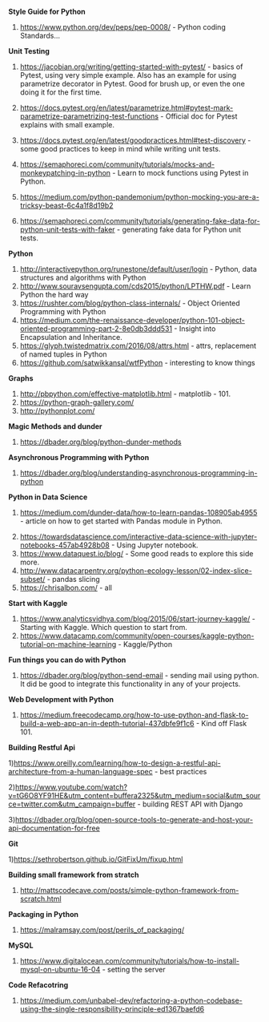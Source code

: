 **Style Guide for Python**
1) https://www.python.org/dev/peps/pep-0008/ - Python coding Standards...

**Unit Testing**

1) https://jacobian.org/writing/getting-started-with-pytest/ - basics of Pytest, using very simple example. Also has an example
for using parametrize decorator in Pytest. Good for brush up, or even the one doing it for the first time.

2) https://docs.pytest.org/en/latest/parametrize.html#pytest-mark-parametrize-parametrizing-test-functions - Official doc 
for Pytest explains with small example.

3) https://docs.pytest.org/en/latest/goodpractices.html#test-discovery - some good practices to keep in mind while writing
unit tests.

4) https://semaphoreci.com/community/tutorials/mocks-and-monkeypatching-in-python - Learn to mock functions using Pytest in Python.

5) https://medium.com/python-pandemonium/python-mocking-you-are-a-tricksy-beast-6c4a1f8d19b2

6) https://semaphoreci.com/community/tutorials/generating-fake-data-for-python-unit-tests-with-faker - generating fake data for Python unit tests.


**Python**

1) http://interactivepython.org/runestone/default/user/login - Python, data structures and algorithms with Python
2) http://www.souravsengupta.com/cds2015/python/LPTHW.pdf -   Learn Python the hard way
3) https://rushter.com/blog/python-class-internals/ - Object Oriented Programming with Python
4) https://medium.com/the-renaissance-developer/python-101-object-oriented-programming-part-2-8e0db3ddd531 - Insight into Encapsulation and Inheritance.
5) https://glyph.twistedmatrix.com/2016/08/attrs.html - attrs, replacement of named tuples in Python
6) https://github.com/satwikkansal/wtfPython - interesting to know things

**Graphs**
1) http://pbpython.com/effective-matplotlib.html - matplotlib - 101.
2) https://python-graph-gallery.com/
3) http://pythonplot.com/

**Magic Methods and dunder**
  1) https://dbader.org/blog/python-dunder-methods
  
**Asynchronous Programming with Python**

1) https://dbader.org/blog/understanding-asynchronous-programming-in-python 
  


**Python in Data Science**

1. https://medium.com/dunder-data/how-to-learn-pandas-108905ab4955 - article on how to get started with Pandas module in Python.
2) https://towardsdatascience.com/interactive-data-science-with-jupyter-notebooks-457ab4928b08 - Using Jupyter notebook.
3) https://www.dataquest.io/blog/ - Some good reads to explore this side more.
4) http://www.datacarpentry.org/python-ecology-lesson/02-index-slice-subset/ - pandas slicing
5) https://chrisalbon.com/ - all


**Start with Kaggle**

1) https://www.analyticsvidhya.com/blog/2015/06/start-journey-kaggle/ - Starting with Kaggle. Which question to start from.
2) https://www.datacamp.com/community/open-courses/kaggle-python-tutorial-on-machine-learning - Kaggle/Python


**Fun things you can do with Python**

1) https://dbader.org/blog/python-send-email - sending mail using python. It did be good to integrate this functionality in any of your projects. 

**Web Development with Python**

1) https://medium.freecodecamp.org/how-to-use-python-and-flask-to-build-a-web-app-an-in-depth-tutorial-437dbfe9f1c6 - Kind off Flask 101. 


**Building Restful Api**

1)https://www.oreilly.com/learning/how-to-design-a-restful-api-architecture-from-a-human-language-spec - best practices

2)https://www.youtube.com/watch?v=tG6O8YF91HE&utm_content=buffera2325&utm_medium=social&utm_source=twitter.com&utm_campaign=buffer - building REST API with Django

3)https://dbader.org/blog/open-source-tools-to-generate-and-host-your-api-documentation-for-free

**Git**

1)https://sethrobertson.github.io/GitFixUm/fixup.html

**Building small framework from stratch**

1) http://mattscodecave.com/posts/simple-python-framework-from-scratch.html

**Packaging in Python**

1) https://malramsay.com/post/perils_of_packaging/

**MySQL**
1) https://www.digitalocean.com/community/tutorials/how-to-install-mysql-on-ubuntu-16-04 - setting the server

**Code Refacotring**
1) https://medium.com/unbabel-dev/refactoring-a-python-codebase-using-the-single-responsibility-principle-ed1367baefd6 


